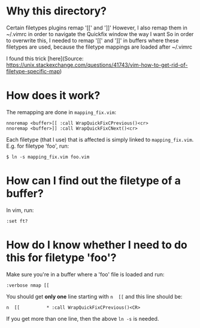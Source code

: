 # Why this directory?

Certain filetypes plugins remap '[[' and ']]' However, I also remap them in ~/.vimrc in order to navigate the Quickfix window the way I want So in order to overwrite this, I needed to remap '[[' and ']]' in buffers where these filetypes are used, because the
filetype mappings are loaded after ~/.vimrc

I found this trick [here](Source: https://unix.stackexchange.com/questions/41743/vim-how-to-get-rid-of-filetype-specific-map)

# How does it work?

The remapping are done in `mapping_fix.vim`:

```
nnoremap <buffer>[[ :call WrapQuickFixCPrevious()<cr>
nnoremap <buffer>]] :call WrapQuickFixCNext()<cr>
```

Each filetype (that I use) that is affected is simply linked to `mapping_fix.vim`. E.g. for filetype 'foo', run:

```
$ ln -s mapping_fix.vim foo.vim
```

# How can I find out the filetype of a buffer?

In vim, run:

```
:set ft?
```

# How do I know whether I need to do this for filetype 'foo'?

Make sure you're in a buffer where a 'foo' file is loaded and run:

```
:verbose nmap [[
```

You should get **only one** line starting with `n  [[` and this line should be:

```
n  [[          * :call WrapQuickFixCPrevious()<CR>
```

If you get more than one line, then the above `ln -s` is needed.
